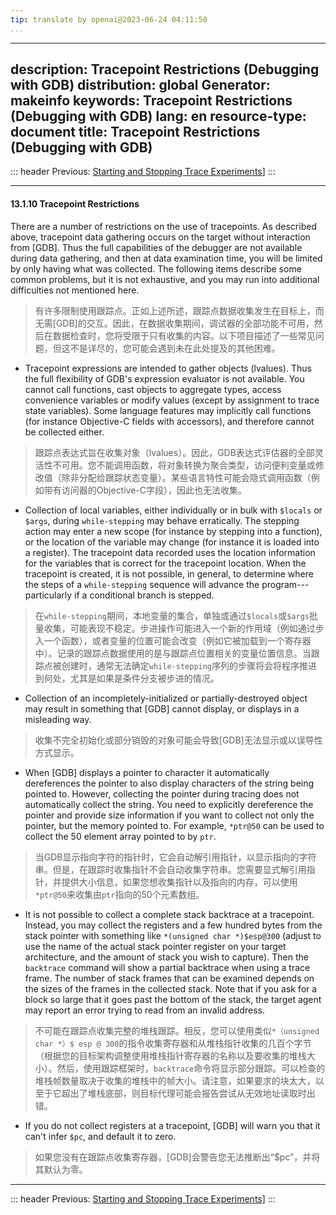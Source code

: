 ```yaml
---
tip: translate by openai@2023-06-24 04:11:50
...
```

---
description: Tracepoint Restrictions (Debugging with GDB)
distribution: global
Generator: makeinfo
keywords: Tracepoint Restrictions (Debugging with GDB)
lang: en
resource-type: document
title: Tracepoint Restrictions (Debugging with GDB)
---
::: header
Previous: [Starting and Stopping Trace Experiments](Starting-and-Stopping-Trace-Experiments.html#Starting-and-Stopping-Trace-Experiments)]
:::

---

#### 13.1.10 Tracepoint Restrictions


There are a number of restrictions on the use of tracepoints. As described above, tracepoint data gathering occurs on the target without interaction from [GDB]. Thus the full capabilities of the debugger are not available during data gathering, and then at data examination time, you will be limited by only having what was collected. The following items describe some common problems, but it is not exhaustive, and you may run into additional difficulties not mentioned here.

> 有许多限制使用跟踪点。正如上述所述，跟踪点数据收集发生在目标上，而无需[GDB]的交互。因此，在数据收集期间，调试器的全部功能不可用，然后在数据检查时，您将受限于只有收集的内容。以下项目描述了一些常见问题，但这不是详尽的，您可能会遇到未在此处提及的其他困难。


- Tracepoint expressions are intended to gather objects (lvalues). Thus the full flexibility of GDB's expression evaluator is not available. You cannot call functions, cast objects to aggregate types, access convenience variables or modify values (except by assignment to trace state variables). Some language features may implicitly call functions (for instance Objective-C fields with accessors), and therefore cannot be collected either.

> 跟踪点表达式旨在收集对象（lvalues）。因此，GDB表达式评估器的全部灵活性不可用。您不能调用函数，将对象转换为聚合类型，访问便利变量或修改值（除非分配给跟踪状态变量）。某些语言特性可能会隐式调用函数（例如带有访问器的Objective-C字段），因此也无法收集。

- Collection of local variables, either individually or in bulk with `$locals` or `$args`, during `while-stepping` may behave erratically. The stepping action may enter a new scope (for instance by stepping into a function), or the location of the variable may change (for instance it is loaded into a register). The tracepoint data recorded uses the location information for the variables that is correct for the tracepoint location. When the tracepoint is created, it is not possible, in general, to determine where the steps of a `while-stepping` sequence will advance the program---particularly if a conditional branch is stepped.

> 在`while-stepping`期间，本地变量的集合，单独或通过`$locals`或`$args`批量收集，可能表现不稳定。步进操作可能进入一个新的作用域（例如通过步入一个函数），或者变量的位置可能会改变（例如它被加载到一个寄存器中）。记录的跟踪点数据使用的是与跟踪点位置相关的变量位置信息。当跟踪点被创建时，通常无法确定`while-stepping`序列的步骤将会将程序推进到何处，尤其是如果是条件分支被步进的情况。

- Collection of an incompletely-initialized or partially-destroyed object may result in something that [GDB] cannot display, or displays in a misleading way.

> 收集不完全初始化或部分销毁的对象可能会导致[GDB]无法显示或以误导性方式显示。

- When [GDB] displays a pointer to character it automatically dereferences the pointer to also display characters of the string being pointed to. However, collecting the pointer during tracing does not automatically collect the string. You need to explicitly dereference the pointer and provide size information if you want to collect not only the pointer, but the memory pointed to. For example, `*ptr@50` can be used to collect the 50 element array pointed to by `ptr`.

> 当GDB显示指向字符的指针时，它会自动解引用指针，以显示指向的字符串。但是，在跟踪时收集指针不会自动收集字符串。您需要显式解引用指针，并提供大小信息，如果您想收集指针以及指向的内存，可以使用`*ptr@50`来收集由`ptr`指向的50个元素数组。

- It is not possible to collect a complete stack backtrace at a tracepoint. Instead, you may collect the registers and a few hundred bytes from the stack pointer with something like `*(unsigned char *)$esp@300` (adjust to use the name of the actual stack pointer register on your target architecture, and the amount of stack you wish to capture). Then the `backtrace` command will show a partial backtrace when using a trace frame. The number of stack frames that can be examined depends on the sizes of the frames in the collected stack. Note that if you ask for a block so large that it goes past the bottom of the stack, the target agent may report an error trying to read from an invalid address.

> 不可能在跟踪点收集完整的堆栈跟踪。相反，您可以使用类似`*（unsigned char *）$ esp @ 300`的指令收集寄存器和从堆栈指针收集的几百个字节（根据您的目标架构调整使用堆栈指针寄存器的名称以及要收集的堆栈大小）。然后，使用跟踪框架时，`backtrace`命令将显示部分跟踪。可以检查的堆栈帧数量取决于收集的堆栈中的帧大小。请注意，如果要求的块太大，以至于它超出了堆栈底部，则目标代理可能会报告尝试从无效地址读取时出错。

- If you do not collect registers at a tracepoint, [GDB] will warn you that it can't infer `$pc`, and default it to zero.

> 如果您没有在跟踪点收集寄存器，[GDB]会警告您无法推断出“$pc”，并将其默认为零。

---

::: header
Previous: [Starting and Stopping Trace Experiments](Starting-and-Stopping-Trace-Experiments.html#Starting-and-Stopping-Trace-Experiments)]
:::
